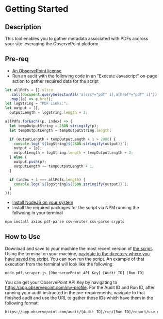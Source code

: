 # Getting Started

## Description

This tool enables you to gather metadata associated with PDFs accross your site leveraging the ObservePoint platform

## Pre-req

- [An ObservePoint license](https://www.observepoint.com/pricing/)
- Run an audit with the following code in an "Execute Javascript" on-page action to gather required data for the script

```js
let allPdfs = [].slice
  .call(document.querySelectorAll('a[src*="pdf" i],a[href*="pdf" i]'))
  .map((e) => e.href);
let logString = "PDF Links:";
let output = [],
  outputLength = logString.length + 2;

allPdfs.forEach((p, index) => {
  let tempOutputString = JSON.stringify(p);
  let tempOutputLength = tempOutputString.length;

  if (outputLength + tempOutputLength + 1 > 2000) {
    console.log(`${logString}${JSON.stringify(output)}`);
    output = [p];
    outputLength = logString.length + tempOutputLength + 2;
  } else {
    output.push(p);
    outputLength += tempOutputLength + 1;
  }

  if (index + 1 === allPdfs.length) {
    console.log(`${logString}${JSON.stringify(output)}`);
  }
});
```

- [Install NodeJS on your system](https://nodejs.org/en/learn/getting-started/how-to-install-nodejs)
- Install the required packages for the script via NPM running the follwoing in your terminal

```sh
npm install axios pdf-parse csv-writer csv-parse crypto
```

## How to Use

Download and save to your machine the most recent version of [the script](https://github.com/jarrodObservePoint/PDFScraper/blob/main/pdf_scraper.js).
Using the terminal on your machine, [navigate to the directory where you have saved the script](https://tutorials.codebar.io/command-line/introduction/tutorial.html#:~:text=The%20cd%20command%20allows%20you,command%20is%20cd%20your%2Ddirectory%20.&text=Now%20that%20we%20moved%20to,again%2C%20then%20cd%20into%20it.).
You can now run the script. An example of that execution from the terminal will look like the following:

```sh
node pdf_scraper.js [OberservePoint API Key] [Audit ID] [Run ID]
```

You can get your ObservePoint API Key by navigating to https://app.observepoint.com/my-profile.
For the Audit ID and Run ID, after running your audit instructed in the pre-requirements, navigate to that finished audit and use the URL to gather those IDs which have them in the following format:

```sh
https://app.observepoint.com/audit/[Audit ID]/run/[Run ID]/report/use-cases/overview
```
